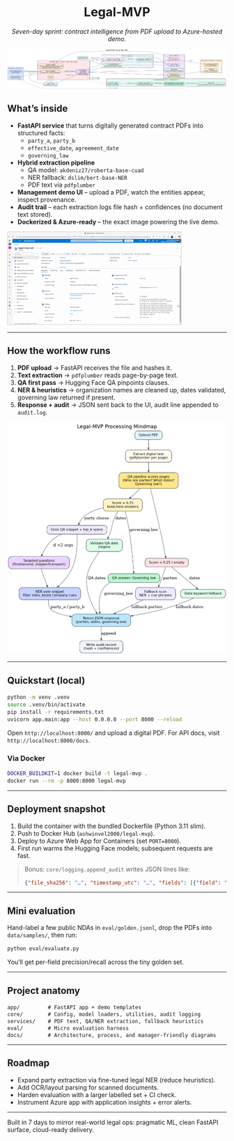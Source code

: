 <h1 align="center">Legal-MVP</h1>

<p align="center">
  <em>Seven-day sprint: contract intelligence from PDF upload to Azure-hosted demo.</em>
</p>

<p align="center">
  <img src="docs/architecture.png" alt="Architecture diagram" width="850" />
</p>

##  What’s inside

- **FastAPI service** that turns digitally generated contract PDFs into structured facts:
  - `party_a`, `party_b`
  - `effective_date`, `agreement_date`
  - `governing_law`
- **Hybrid extraction pipeline**
  - QA model: `akdeniz27/roberta-base-cuad`
  - NER fallback: `dslim/bert-base-NER`
  - PDF text via `pdfplumber`
- **Management demo UI** – upload a PDF, watch the entities appear, inspect provenance.
- **Audit trail** – each extraction logs file hash + confidences (no document text stored).
- **Dockerized & Azure-ready** – the exact image powering the live demo.

![Demo of the app](docs/1006.gif)

---

##  How the workflow runs

1. **PDF upload** → FastAPI receives the file and hashes it.
2. **Text extraction** → `pdfplumber` reads page-by-page text.
3. **QA first pass** → Hugging Face QA pinpoints clauses.
4. **NER & heuristics** → organization names are cleaned up, dates validated, governing law returned if present.
5. **Response + audit** → JSON sent back to the UI, audit line appended to `audit.log`.

<p align="center">
  <img src="docs/mindmap.png" alt="Processing mindmap" width="700" />
</p>

---

##  Quickstart (local)

```bash
python -m venv .venv
source .venv/bin/activate
pip install -r requirements.txt
uvicorn app.main:app --host 0.0.0.0 --port 8000 --reload
```

Open `http://localhost:8000/` and upload a digital PDF. For API docs, visit `http://localhost:8000/docs`.

### Via Docker

```bash
DOCKER_BUILDKIT=1 docker build -t legal-mvp .
docker run --rm -p 8000:8000 legal-mvp
```

---

##  Deployment snapshot

1. Build the container with the bundled Dockerfile (Python 3.11 slim).
2. Push to Docker Hub (`ashwinvel2000/legal-mvp`).
3. Deploy to Azure Web App for Containers (set `PORT=8000`).
4. First run warms the Hugging Face models; subsequent requests are fast.

> Bonus: `core/logging.append_audit` writes JSON lines like:
> ```json
> {"file_sha256": "…", "timestamp_utc": "…", "fields": [{"field": "party_a", "confidence": 0.94}, …]}
> ```

---

##  Mini evaluation

Hand-label a few public NDAs in `eval/golden.jsonl`, drop the PDFs into `data/samples/`, then run:

```bash
python eval/evaluate.py
```

You’ll get per-field precision/recall across the tiny golden set.

---

##  Project anatomy

```
app/         # FastAPI app + demo templates
core/        # Config, model loaders, utilities, audit logging
services/    # PDF text, QA/NER extraction, fallback heuristics
eval/        # Micro evaluation harness
docs/        # Architecture, process, and manager-friendly diagrams
```

---

##  Roadmap

- Expand party extraction via fine-tuned legal NER (reduce heuristics).
- Add OCR/layout parsing for scanned documents.
- Harden evaluation with a larger labelled set + CI check.
- Instrument Azure app with application insights + error alerts.

---

Built in 7 days to mirror real-world legal ops: pragmatic ML, clean FastAPI surface, cloud-ready delivery.
